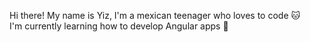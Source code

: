 Hi there! My name is Yiz, I'm a mexican teenager who loves to code 🐱
</br>I'm currently learning how to develop Angular apps 👀

<!---
TheCodeKat/TheCodeKat is a ✨ special ✨ repository because its `README.md` (this file) appears on your GitHub profile.
You can click the Preview link to take a look at your changes.
--->
